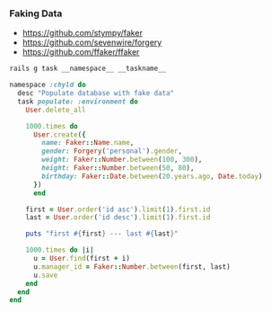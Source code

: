 ### Faking Data

* https://github.com/stympy/faker
* https://github.com/sevenwire/forgery
* https://github.com/ffaker/ffaker

```sh
rails g task __namespace__ __taskname__
```

```ruby
namespace :chyld do
  desc "Populate database with fake data"
  task populate: :environment do
    User.delete_all

    1000.times do
      User.create({
        name: Faker::Name.name,
        gender: Forgery('personal').gender,
        weight: Faker::Number.between(100, 300),
        height: Faker::Number.between(50, 80),
        birthday: Faker::Date.between(20.years.ago, Date.today)
      })
      end

    first = User.order('id asc').limit(1).first.id
    last = User.order('id desc').limit(1).first.id

    puts "first #{first} --- last #{last}"

    1000.times do |i|
      u = User.find(first + i)
      u.manager_id = Faker::Number.between(first, last)
      u.save
    end
  end
end
```
